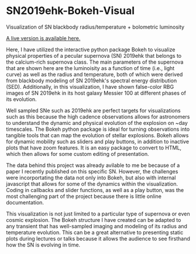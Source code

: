 # SN2019ehk-Bokeh-Visual

Visualization of SN blackbody radius/temperature + bolometric luminosity

[A live version is available here.](https://ageller.github.io/IDEAS_FSS-Vis/FinalStudentProjects/2020summer/WynnJacobson-Galan)

Here, I have utilized the interactive python package Bokeh to visualize physical properties of a pecular supernova (SN) 2019ehk that belongs to the calcium-rich supernova class. The main parameters of the supernova that are shown here are the luminoisity as a function of time (i.e., light curve) as well as the radius and temperature, both of which were derived from blackbody modeling of SN 2019ehk's spectral energy distribution (SED). Additionally, in this visualization, I have shown false-color RBG images of SN 2019ehk in its host galaxy Messier 100 at different phases of its evolution.

Well sampled SNe such as 2019ehk are perfect targets for visualizations such as this because the high cadence observations allows for astronomers to understand the dynamic and physical evolution of the explosion on ~day timescales. The Bokeh python package is ideal for turning observations into tangible tools that can map the evolution of stellar explosions. Bokeh allows for dynamic mobility such as sliders and play buttons, in addition to inactive plots that have zoom features. It is an easy package to convert to HTML, which then allows for some custom editing of presentation. 

The data behind this project was already avilable to me be because of a paper I recently published on this specific SN. However, the challenges were incorportating the data not only into Bokeh, but also with internal javascript that allows for some of the dynamics within the visualization. Coding in callbacks and slider functions, as well as a play button, was the most challenging part of the project because there is little online documentation. 

This visualization is not just limited to a particular type of supernova or even cosmic explosion. The Bokeh structure I have created can be adapted to any transient that has well-sampled imaging and modeling of its radius and temperature evolution. This can be a great alternative to presenting static plots during lectures or talks because it allows the audience to see firsthand how the SN is evolving in time. 
